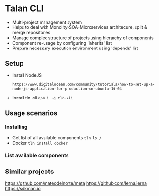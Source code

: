 # Talan CLI

* Multi-project management system
* Helps to deal with Monolity-SOA-Microservices architecure, split & merge repositories
* Manage complex structure of projects using hierarchy of components
* Component re-usage by configuring 'inherits' list
* Prepare necessary execution environment using 'depends' list

## Setup
* Install NodeJS
  ```
  https://www.digitalocean.com/community/tutorials/how-to-set-up-a-node-js-application-for-production-on-ubuntu-16-04
  ```
* Install tln-cli ```npm i -g tln-cli```

## Usage scenarios

### Installing
* Get list of all available components ```tln ls /```
* Docker ```tln install docker```

### List available components


## Similar projects
https://github.com/mateodelnorte/meta
https://github.com/lerna/lerna
https://sdkman.io